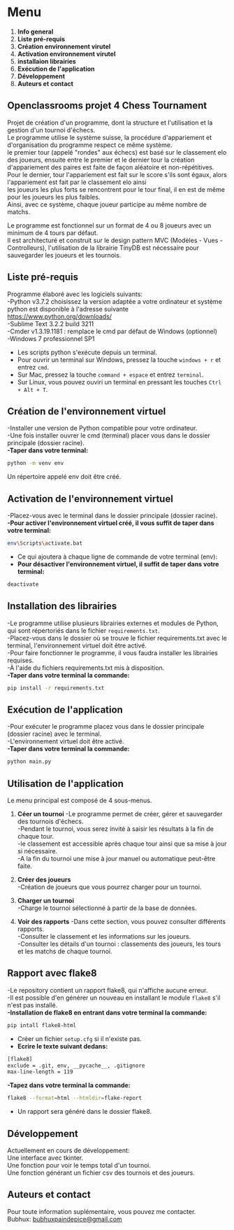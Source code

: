 # Menu 
1. **Info general**   
2. **Liste pré-requis**   
3. **Création environnement virutel**   
4. **Activation environnement virutel**   
5. **installaion librairies**   
6. **Exécution de l'application**   
7. **Développement**   
8. **Auteurs et contact**   

## Openclassrooms projet 4 Chess Tournament
Projet de création d'un programme, dont la structure et l'utilisation et la gestion d'un tournoi d'échecs.   
Le programme utilise le système suisse, la procédure d'appariement et d'organisation du programme respect ce même système.   
le premier tour (appelé "rondes" aux échecs) est basé sur le classement elo des joueurs, ensuite entre le premier et le dernier tour la création d'appariement des paires est faite de façon aléatoire et non-répétitives.   
Pour le dernier, tour l'appariement est fait sur le score s'ils sont égaux, alors l'appariement est fait par le classement elo ainsi   
les joueurs les plus forts se rencontrent pour le tour final, il en est de même pour les joueurs les plus faibles.   
Ainsi, avec ce système, chaque joueur participe au même nombre de matchs.   

Le programme est fonctionnel sur un format de 4 ou 8 joueurs avec un minimum de 4 tours par défaut.   
Il est architecturé et construit sur le design pattern MVC (Modèles - Vues - Controlleurs), l'utilisation de la librairie TinyDB est   nécessaire pour sauvegarder les joueurs et les tournois.   


## Liste pré-requis 
Programme élaboré avec les logiciels suivants:   
-Python v3.7.2 choisissez la version adaptée a votre ordinateur et système python est disponible à l'adresse suivante   
  https://www.python.org/downloads/   
-Sublime Text 3.2.2 build 3211   
-Cmder v1.3.19.1181 : remplace le cmd par défaut de Windows (optionnel)   
-Windows 7 professionnel SP1   

- Les scripts python s'exécute depuis un terminal.   
- Pour ouvrir un terminal sur Windows, pressez la touche ```windows + r``` et entrez ```cmd```.   
- Sur Mac, pressez la touche ```command + espace``` et entrez ```terminal```.   
- Sur Linux, vous pouvez ouviri un terminal en pressant les touches ```Ctrl + Alt + T```.   

## Création de l'environnement virtuel
-Installer une version de Python compatible pour votre ordinateur.   
-Une fois installer ouvrer le cmd (terminal) placer vous dans le dossier principale (dossier racine).   
**-Taper dans votre terminal:**   
```bash  
python -m venv env
```  
Un répertoire appelé env doit être créé.   

## Activation de l'environnement virtuel
-Placez-vous avec le terminal dans le dossier principale (dossier racine).   
**-Pour activer l'environnement virtuel créé, il vous suffit de taper dans votre terminal:**   
```bash 
env\Scripts\activate.bat
```   
- Ce qui ajoutera à chaque ligne de commande de votre terminal (env):   
- **Pour désactiver l'environnement virtuel, il suffit de taper dans votre terminal:**   
```bash  
deactivate
```
## Installation des librairies
-Le programme utilise plusieurs librairies externes et modules de Python, qui sont répertoriés dans le fichier ```requirements.txt```.   
-Placez-vous dans le dossier où se trouve le fichier requirements.txt avec le terminal, l'environnement virtuel doit être activé.   
-Pour faire fonctionner le programme, il vous faudra installer les librairies requises.   
-À l'aide du fichiers requirements.txt mis à disposition.   
**-Taper dans votre terminal la commande:**   
```bash  
pip install -r requirements.txt
```

## Exécution de l'application
-Pour exécuter le programme placez vous dans le dossier principale (dossier racine) avec le terminal.   
-L'environnement virtuel doit être activé.   
**-Taper dans votre terminal la commande:**   
```bash
python main.py
```

## Utilisation de l'application
Le menu principal est composé de 4 sous-menus.   
1. **Céer un tournoi**
-Le programme permet de créer, gérer et sauvegarder des tournois d'échecs.   
-Pendant le tournoi, vous serez invité à saisir les résultats à la fin de chaque tour.   
-le classement est accessible après chaque tour ainsi que sa mise à jour si nécessaire.   
-A la fin du tournoi une mise à jour manuel ou automatique peut-être faite.   

2. **Créer des joueurs**   
-Création de joueurs que vous pourrez charger pour un tournoi.   

3. **Charger un tournoi**   
-Charge le tournoi sélectionné à partir de la base de données.   

4. **Voir des rapports**
-Dans cette section, vous pouvez consulter différents rapports.   
-Consulter le classement et les informations sur les joueurs.   
-Consulter les détails d'un tournoi : classements des joueurs, les tours et les matchs de chaque tournoi.   

## Rapport avec flake8
-Le repository contient un rapport flake8, qui n'affiche aucune erreur.   
-Il est possible d'en générer un nouveau en installant le module ```flake8``` s'il n'est pas installé.   
**-Installation de flake8 en entrant dans votre terminal la commande:**   
```bash
pip intall flake8-html
```
- Créer un fichier ```setup.cfg``` si il n'existe pas.   
- **Ecrire le texte suivant dedans:**   
```bash
[flake8]
exclude = .git, env, __pycache__, .gitignore
max-line-length = 119
```
**-Tapez dans votre terminal la commande:**   
```bash
flake8 --format=html --htmldir=flake-report
```
- Un rapport sera généré dans le dossier flake8.   


## Développement
Actuellement en cours de développement:   
Une interface avec tkinter.   
Une fonction pour voir le temps total d'un tournoi.   
Une fonction générant un fichier csv des tournois et des joueurs.   


## Auteurs et contact 
Pour toute information suplémentaire, vous pouvez me contacter.   
Bubhux: bubhuxpaindepice@gmail.com   
